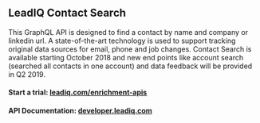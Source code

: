## LeadIQ Contact Search

This GraphQL API is designed to find a contact by name and company or linkedin url. A state-of-the-art technology is used to support tracking original data sources for email, phone and job changes. Contact Search is available starting October 2018 and new end points like account search (searched all contacts in one account) and data feedback will be provided in Q2 2019.

#### Start a trial: [leadiq.com/enrichment-apis](https://leadiq.com/enrichment-apis)

#### API Documentation: [developer.leadiq.com](https://developer.leadiq.com)
